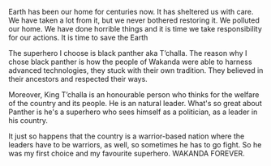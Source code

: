 Earth has been our home for centuries now. It has sheltered us with care. We have taken a lot from it, but we never bothered restoring it.
We polluted our home. We have done horrible things and it is time we take responsibility for our actions. It is time to save the Earth

The superhero I choose is black panther aka T’challa. The reason why I chose black panther is how the people of Wakanda were able to harness advanced technologies, they stuck with their own tradition. 
They believed in their ancestors and respected their ways.

Moreover, King T’challa is an honourable person who thinks for the welfare of the country and its people. He is an natural leader. 
What's so great about Panther is he's a superhero who sees himself as a politician, as a leader in his country. 

It just so happens that the country is a warrior-based nation where the leaders have to be warriors, as well, so sometimes he has to go fight. 
So he was my first choice and my favourite superhero.
WAKANDA FOREVER.

